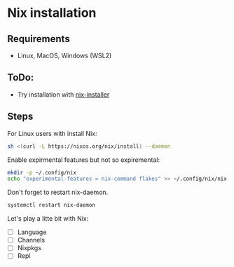 # Nix installation

## Requirements

- Linux, MacOS, Windows (WSL2)

## ToDo:

- Try installation with [nix-installer](https://github.com/DeterminateSystems/nix-installer)

## Steps

For Linux users with install Nix:

```bash
sh <(curl -L https://nixos.org/nix/install) --daemon
```

Enable expirmental features but not so expiremental:

```bash
mkdir -p ~/.config/nix
echo "experimental-features = nix-command flakes" >> ~/.config/nix/nix.conf
```

Don't forget to restart nix-daemon.

```bash
systemctl restart nix-daemon
```

Let's play a litte bit with Nix:

- [ ] Language
- [ ] Channels
- [ ] Nixpkgs
- [ ] Repl
